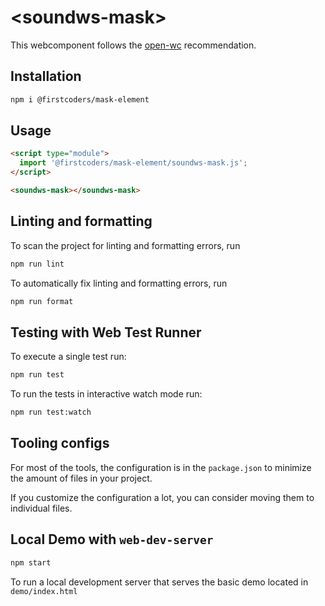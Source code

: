 # \<soundws-mask>

This webcomponent follows the [open-wc](https://github.com/open-wc/open-wc) recommendation.

## Installation

```bash
npm i @firstcoders/mask-element
```

## Usage

```html
<script type="module">
  import '@firstcoders/mask-element/soundws-mask.js';
</script>

<soundws-mask></soundws-mask>
```

## Linting and formatting

To scan the project for linting and formatting errors, run

```bash
npm run lint
```

To automatically fix linting and formatting errors, run

```bash
npm run format
```

## Testing with Web Test Runner

To execute a single test run:

```bash
npm run test
```

To run the tests in interactive watch mode run:

```bash
npm run test:watch
```

## Tooling configs

For most of the tools, the configuration is in the `package.json` to minimize the amount of files in your project.

If you customize the configuration a lot, you can consider moving them to individual files.

## Local Demo with `web-dev-server`

```bash
npm start
```

To run a local development server that serves the basic demo located in `demo/index.html`
